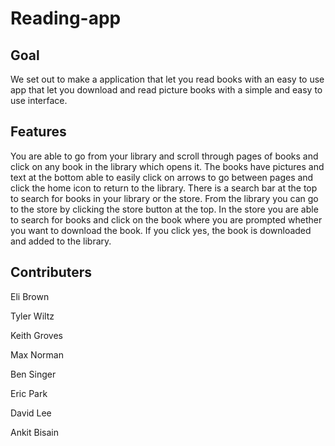 # Reading-app


## Goal
We set out to make a application that let you read books with an easy to use app that let you download and read picture books with a simple and easy to use interface.

## Features
You are able to go from your library and scroll through pages of books and click on any book in the library which opens it. The books have pictures and text at the bottom able to easily click on arrows to go between pages and click the home icon to return to the library. There is a search bar at the top to search for books in your library or the store. From the library you can go to the store by clicking the store button at the top. In the store you are able to search for books and click on the book where you are prompted whether you want to download the book. If you click yes, the book is downloaded and added to the library.

## Contributers
Eli Brown

Tyler Wiltz

Keith Groves 

Max Norman

Ben Singer

Eric Park

David Lee

Ankit Bisain
